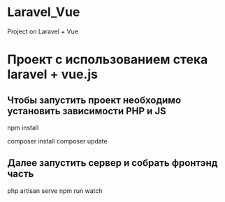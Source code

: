 # Laravel_Vue
Project on Laravel + Vue


<h1>Проект c использованием стека laravel + vue.js</h1>

<h2>Чтобы запустить проект необходимо установить зависимости PHP и JS</h2>

npm install

composer install
composer update

<h2>Далее запустить сервер и собрать фронтэнд часть</h2>

php artisan serve
npm run watch
